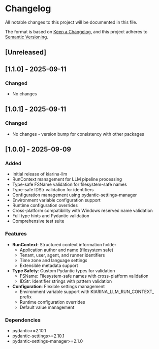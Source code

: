 # Changelog

All notable changes to this project will be documented in this file.

The format is based on [Keep a Changelog](https://keepachangelog.com/en/1.0.0/),
and this project adheres to [Semantic Versioning](https://semver.org/spec/v2.0.0.html).

## [Unreleased]

## [1.1.0] - 2025-09-11

### Changed
- No changes

## [1.0.1] - 2025-09-11

### Changed
- No changes - version bump for consistency with other packages

## [1.0.0] - 2025-09-09

### Added
- Initial release of kiarina-llm
- RunContext management for LLM pipeline processing
- Type-safe FSName validation for filesystem-safe names
- Type-safe IDStr validation for identifiers
- Configuration management using pydantic-settings-manager
- Environment variable configuration support
- Runtime configuration overrides
- Cross-platform compatibility with Windows reserved name validation
- Full type hints and Pydantic validation
- Comprehensive test suite

### Features
- **RunContext**: Structured context information holder
  - Application author and name (filesystem safe)
  - Tenant, user, agent, and runner identifiers
  - Time zone and language settings
  - Extensible metadata support
- **Type Safety**: Custom Pydantic types for validation
  - FSName: Filesystem-safe names with cross-platform validation
  - IDStr: Identifier strings with pattern validation
- **Configuration**: Flexible settings management
  - Environment variable support with KIARINA_LLM_RUN_CONTEXT_ prefix
  - Runtime configuration overrides
  - Default value management

### Dependencies
- pydantic>=2.10.1
- pydantic-settings>=2.10.1
- pydantic-settings-manager>=2.1.0
